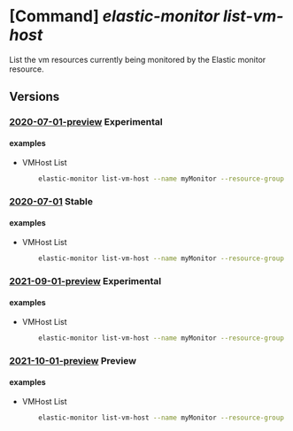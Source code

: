 # [Command] _elastic-monitor list-vm-host_

List the vm resources currently being monitored by the Elastic monitor resource.

## Versions

### [2020-07-01-preview](/Resources/mgmt-plane/L3N1YnNjcmlwdGlvbnMve30vcmVzb3VyY2Vncm91cHMve30vcHJvdmlkZXJzL21pY3Jvc29mdC5lbGFzdGljL21vbml0b3JzL3t9L2xpc3R2bWhvc3Q=/2020-07-01-preview.xml) **Experimental**

<!-- mgmt-plane /subscriptions/{}/resourcegroups/{}/providers/microsoft.elastic/monitors/{}/listvmhost 2020-07-01-preview -->

#### examples

- VMHost List
    ```bash
        elastic-monitor list-vm-host --name myMonitor --resource-group myResourceGroup
    ```

### [2020-07-01](/Resources/mgmt-plane/L3N1YnNjcmlwdGlvbnMve30vcmVzb3VyY2Vncm91cHMve30vcHJvdmlkZXJzL21pY3Jvc29mdC5lbGFzdGljL21vbml0b3JzL3t9L2xpc3R2bWhvc3Q=/2020-07-01.xml) **Stable**

<!-- mgmt-plane /subscriptions/{}/resourcegroups/{}/providers/microsoft.elastic/monitors/{}/listvmhost 2020-07-01 -->

#### examples

- VMHost List
    ```bash
        elastic-monitor list-vm-host --name myMonitor --resource-group myResourceGroup
    ```

### [2021-09-01-preview](/Resources/mgmt-plane/L3N1YnNjcmlwdGlvbnMve30vcmVzb3VyY2Vncm91cHMve30vcHJvdmlkZXJzL21pY3Jvc29mdC5lbGFzdGljL21vbml0b3JzL3t9L2xpc3R2bWhvc3Q=/2021-09-01-preview.xml) **Experimental**

<!-- mgmt-plane /subscriptions/{}/resourcegroups/{}/providers/microsoft.elastic/monitors/{}/listvmhost 2021-09-01-preview -->

#### examples

- VMHost List
    ```bash
        elastic-monitor list-vm-host --name myMonitor --resource-group myResourceGroup
    ```

### [2021-10-01-preview](/Resources/mgmt-plane/L3N1YnNjcmlwdGlvbnMve30vcmVzb3VyY2Vncm91cHMve30vcHJvdmlkZXJzL21pY3Jvc29mdC5lbGFzdGljL21vbml0b3JzL3t9L2xpc3R2bWhvc3Q=/2021-10-01-preview.xml) **Preview**

<!-- mgmt-plane /subscriptions/{}/resourcegroups/{}/providers/microsoft.elastic/monitors/{}/listvmhost 2021-10-01-preview -->

#### examples

- VMHost List
    ```bash
        elastic-monitor list-vm-host --name myMonitor --resource-group myResourceGroup
    ```
